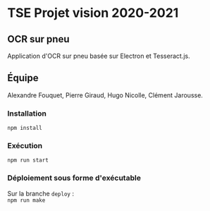 # TSE Projet vision 2020-2021
## OCR sur pneu 
Application d'OCR sur pneu basée sur Electron et Tesseract.js.

## Équipe
Alexandre Fouquet, Pierre Giraud, Hugo Nicolle, Clément Jarousse.

### Installation
`npm install`
### Exécution
`npm run start`
### Déploiement sous forme d'exécutable
Sur la branche `deploy` :\
`npm run make`
